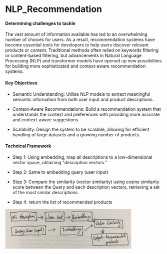 # NLP_Recommendation

#### Determining challenges to tackle
The vast amount of information available has led to an overwhelming number of choices for users. As a result, recommendation systems have become essential tools for developers to help users discover relevant products or content. Traditional methods often relied on keywords filtering or content-based filtering, but advancements in Natural Language Processing (NLP) and transformer models have opened up new possibilities for building more sophisticated and context-aware recommendation systems.

#### Key Objectives
* Semantic Understanding: Utilize NLP models to extract meaningful semantic information from both user input and product descriptions.

* Context-Aware Recommendations: Build a recommendation system that understands the context and preferences with providing more accurate and context-aware suggestions.

* Scalability: Design the system to be scalable, allowing for efficient handling of large datasets and a growing number of products.

#### Technical Framework
* Step 1: Using embedding, map all descriptions to a low-dimensional vector space, obtaining "description vectors."

* Step 2: Same to embedding query (user input)

* Step 3: Compare the similarity (vector similarity) using cosine similarity score between the Query and each description vectors, retrieving a set of the most similar descriptions.

* Step 4: return the list of recommended products

<img src="img/nlp.png" alt="nlp" style="width:80%;"/>
